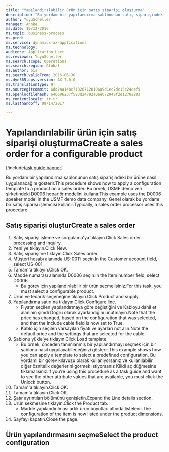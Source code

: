 ```yaml
--- 
title: "Yapılandırılabilir ürün için satış siparişi oluşturma"
description: "Bu yordam bir yapılandırma şablonunun satış siparişindeki bir ürüne nasıl uygulanacağını gösterir."
author: YuyuScheller
manager: AnnBe
ms.date: 10/12/2016
ms.topic: business-process
ms.prod: 
ms.service: dynamics-ax-applications
ms.technology: 
audience: Application User
ms.reviewer: YuyuScheller
ms.search.scope: Operations
ms.search.region: Global
ms.author: bis
ms.search.validFrom: 2016-06-30
ms.dyn365.ops.version: AX 7.0.0
ms.translationtype: HT
ms.sourcegitcommit: 6dd2aa1ebc713287120106a9d1ec7dc15c24def9
ms.openlocfilehash: 646606237f593d24792a0ae072948f2e12782283
ms.contentlocale: tr-tr
ms.lasthandoff: 09/14/2017

---
```

# <a name="create-a-sales-order-for-a-configurable-product"></a><span data-ttu-id="9b388-103">Yapılandırılabilir ürün için satış siparişi oluşturma</span><span class="sxs-lookup"><span data-stu-id="9b388-103">Create a sales order for a configurable product</span></span>

[!include[task guide banner](../../includes/task-guide-banner.md)]

<span data-ttu-id="9b388-104">Bu yordam bir yapılandırma şablonunun satış siparişindeki bir ürüne nasıl uygulanacağını gösterir.</span><span class="sxs-lookup"><span data-stu-id="9b388-104">This procedure shows how to apply a configuration template to a product on a sales order.</span></span> <span data-ttu-id="9b388-105">Bu örnek, USMF demo veri şirketindeki D0006 hoparlör modelini kullanır.</span><span class="sxs-lookup"><span data-stu-id="9b388-105">This example uses the D0006 speaker model in the USMF demo data company.</span></span> <span data-ttu-id="9b388-106">Genel olarak bu yordamı bir satış siparişi işlemcisi kullanır.</span><span class="sxs-lookup"><span data-stu-id="9b388-106">Typically, a sales order processor uses this procedure.</span></span>


## <a name="create-a-sales-order"></a><span data-ttu-id="9b388-107">Satış siparişi oluştur</span><span class="sxs-lookup"><span data-stu-id="9b388-107">Create a sales order</span></span>
1. <span data-ttu-id="9b388-108">Satış siparişi işleme ve sorgulama'ya tıklayın.</span><span class="sxs-lookup"><span data-stu-id="9b388-108">Click Sales order processing and inquiry.</span></span>
2. <span data-ttu-id="9b388-109">Yeni'ye tıklayın.</span><span class="sxs-lookup"><span data-stu-id="9b388-109">Click New.</span></span>
3. <span data-ttu-id="9b388-110">Satış siparişi'ne tıklayın.</span><span class="sxs-lookup"><span data-stu-id="9b388-110">Click Sales order.</span></span>
4. <span data-ttu-id="9b388-111">Müşteri hesabı alanında US-001'i seçin.</span><span class="sxs-lookup"><span data-stu-id="9b388-111">In the Customer account field, select US-001.</span></span> 
5. <span data-ttu-id="9b388-112">Tamam'a tıklayın.</span><span class="sxs-lookup"><span data-stu-id="9b388-112">Click OK.</span></span>
6. <span data-ttu-id="9b388-113">Madde numarası alanında D0006 seçin.</span><span class="sxs-lookup"><span data-stu-id="9b388-113">In the Item number field, select D0006.</span></span>
    * <span data-ttu-id="9b388-114">Bu görev için yapılandırılabilir bir ürün seçmelisiniz.</span><span class="sxs-lookup"><span data-stu-id="9b388-114">For this task, you must select a configurable product.</span></span>  
7. <span data-ttu-id="9b388-115">Ürün ve tedarik seçeneğine tıklayın.</span><span class="sxs-lookup"><span data-stu-id="9b388-115">Click Product and supply.</span></span>
8. <span data-ttu-id="9b388-116">Yapılandırma satırı'na tıklayın.</span><span class="sxs-lookup"><span data-stu-id="9b388-116">Click Configure line.</span></span>
    * <span data-ttu-id="9b388-117">Fiyatın seçilen yapılandırmaya göre değiştiğini ve Kabloyu dahil et alanının şimdi Doğru olarak ayarlandığını unutmayın.</span><span class="sxs-lookup"><span data-stu-id="9b388-117">Note that the price has changed, based on the configuration that was selected, and that the Include cable field is now set to True.</span></span>  
    * <span data-ttu-id="9b388-118">Kablo için seçilen varsayılan fiyatı ve ayarları not alın.</span><span class="sxs-lookup"><span data-stu-id="9b388-118">Note the default price and the settings that are selected for the cable.</span></span>  
9. <span data-ttu-id="9b388-119">Şablonu yükle'ye tıklayın.</span><span class="sxs-lookup"><span data-stu-id="9b388-119">Click Load template.</span></span>
    * <span data-ttu-id="9b388-120">Bu örnek, önceden tanımlanmış bir yapılandırmayı seçmek için bir şablonu nasıl uygulayabileceğinizi gösterir.</span><span class="sxs-lookup"><span data-stu-id="9b388-120">This example shows how you can apply a template to select a predefined configuration.</span></span> <span data-ttu-id="9b388-121">Bu yordamı bir görev kılavuzu olarak kullanıyorsanız ve kullanılabilir diğer öznitelik değerlerini görmek istiyorsanız Kilidi aç düğmesine tıklamalısınız.</span><span class="sxs-lookup"><span data-stu-id="9b388-121">If you’re using this procedure as a task guide and want to see the other attribute values that are available, you must click the Unlock button.</span></span>  
10. <span data-ttu-id="9b388-122">Tamam'a tıklayın.</span><span class="sxs-lookup"><span data-stu-id="9b388-122">Click OK.</span></span>
11. <span data-ttu-id="9b388-123">Tamam'a tıklayın.</span><span class="sxs-lookup"><span data-stu-id="9b388-123">Click OK.</span></span>
12. <span data-ttu-id="9b388-124">Satır ayrıntıları bölümünü genişletin.</span><span class="sxs-lookup"><span data-stu-id="9b388-124">Expand the Line details section.</span></span>
13. <span data-ttu-id="9b388-125">Ürün sekmesine tıklayın.</span><span class="sxs-lookup"><span data-stu-id="9b388-125">Click the Product tab.</span></span>
    * <span data-ttu-id="9b388-126">Madde yapılandırılması artık ürün boyutları altında listelenir.</span><span class="sxs-lookup"><span data-stu-id="9b388-126">The configuration of the item is now listed under the product dimensions.</span></span>  
14. <span data-ttu-id="9b388-127">Sayfayı kapatın.</span><span class="sxs-lookup"><span data-stu-id="9b388-127">Close the page.</span></span>

## <a name="select-the-product-configuration"></a><span data-ttu-id="9b388-128">Ürün yapılandırmasını seçme</span><span class="sxs-lookup"><span data-stu-id="9b388-128">Select the product configuration</span></span>



